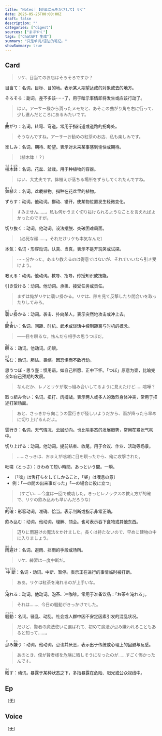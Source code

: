 ```yaml
---
title: "Notes｜【砂嵐に光をかざして】リケ"
date: 2025-05-25T00:00:00Z
draft: false
description: ""
categories: ["digest"]
sources: ["まほやく"]
tags: ["ChatGPT 生成"]
summary: "只是单词/语法的笔记。"
showSummary: true
---
```


## Card

>リケ、目当てのお店はそろそろですか？

目当て：名词。目标、目的地。表示某人期望达成的对象或去的地方。

そろそろ：副词。差不多该⋯⋯了，用于暗示事情即将发生或应该行动了。

>はい。アーサー様から貰ったメモだと、あそこの曲がり角を右に行って、少し進んだところにあるみたいです。

<ruby>曲<rt>ま</rt></ruby>がり：名词。转弯、弯道。常用于指街道或道路的拐角处。

>そうなんですね。アーサーお勧めの紅茶のお店、私も楽しみです。

楽しみ：名词。期待、盼望。表示对未来某事感到愉快或期待。

>（植木鉢！？）

<ruby>植<rt>うえ</rt></ruby><ruby>木<rt>き</rt></ruby><ruby>鉢<rt>ばち</rt></ruby>：名词。花盆、盆栽。用于种植物的容器。

>はい、大丈夫です。鉢植えが落ちる場所をずらしてくれたんですね。

<ruby>鉢<rt>はち</rt></ruby><ruby>植<rt>う</rt></ruby>え：名词。盆栽植物。指种在花盆里的植物。

ずらす：动词。他动词。挪动、错开，使某物位置发生轻微变化。

>すみません……。私も何かうまく切り抜けられるようなことを言えればよかったのですが。

切り抜く：动词。他动词。设法摆脱、突破困难局面。

>（必死な顔……。それだけリケも本気なんだ）

本気：名词・形容动词。认真、当真，表示不是开玩笑或试探。

>⋯⋯分かった。あまり教えるのは得意ではないが、それでいいなら引き受けよう。

教える：动词。他动词。教导、指导，传授知识或技能。

引き受ける：动词。他动词。承担、接受任务或责任。

>まずは俺がリケに襲い掛かる。リケは、隙を見て反撃したり間合いを取ったりしてみろ。

<ruby>襲<rt>おそ</rt></ruby>い<ruby>掛<rt>か</rt></ruby>かる：动词。袭击、扑向某人，表示突然地攻击或冲上去。

<ruby>間<rt>ま</rt></ruby><ruby>合<rt>あ</rt></ruby>い：名词。间距、时机。武术或谈话中控制距离与时机的概念。

>——目を瞑るな。怯んだら相手の思うつぼだ。

<ruby>瞑<rt>つぶ</rt></ruby>る：动词。他动词。闭眼。

<ruby>怯<rt>ひる</rt></ruby>む：动词。胆怯、畏缩。因恐惧而不敢行动。

思うつぼ・思う壺：惯用语。如自己所愿、正中下怀。「つぼ」原意为壶，比喻完全如自己预期的发展。

>なんだか、レノとリケが取っ組み合いしてるように見えたけど……喧嘩？

取っ組み合い：名词。扭打、肉搏战。表示两人或多人的激烈身体冲突，常用于描述打架场面。

>あと、さっきから向こうの雲行きが怪しいようだから、雨が降ったら早めに切り上げるんだよ。

雲行き：名词。天气情况、云层动向。也比喻事态的发展趋势，常用在紧张气氛中。

切り上げる：动词。他动词。提前结束、收尾。用于会议、作业、活动等场景。

>……さっきは、おまえが咄嗟に目を瞑ったから、俺に攻撃された。

咄嗟（とっさ）：きわめて短い時間。あっという間。一瞬。
* 〔「咄」は舌打ちをしてしかること，「嗟」は嘆息の意〕
* 例：「―の間の出来事だった」「―の場合に役に立つ」

>（すごい……今度は一回で成功した。きっとレノックスの教え方が的確で、リケの飲み込みも早いんだろうな）

<ruby>的<rt>てき</rt></ruby><ruby>確<rt>かく</rt></ruby>：形容动词。准确、恰当。表示判断或指示非常正确。

飲み込む：动词。他动词。理解、领会。也可表示吞下食物或其他东西。

>辺りに雨避けの魔法をかけました。長くは持たないので、早めに建物の中に入りましょう。

<ruby>雨<rt>あめ</rt></ruby><ruby>避<rt>よ</rt></ruby>け：名词。避雨、挡雨的手段或场所。

>リケ、練習は一度中断だ。

<ruby>中<rt>ちゅう</rt></ruby><ruby>断<rt>だん</rt></ruby>：名词・动词。中断、暂停。表示正在进行的事情临时被打断。

>ああ。リケは紅茶を淹れるのが上手いな。

<ruby>淹<rt>い</rt></ruby>れる：动词。他动词。泡茶、冲咖啡。常用于准备饮品：「お茶を淹れる」。

>それは……、今日の騒動がきっかけでした。

<ruby>騒<rt>そう</rt></ruby><ruby>動<rt>どう</rt></ruby>：名词。骚乱、动乱。社会或人群中因不安定因素引发的混乱状况。

>だけど、賢者の魔法使いに選ばれて、初めて魔法が忌み嫌われることもあると知って……。

<ruby>忌<rt>い</rt></ruby>み<ruby>嫌<rt>きら</rt></ruby>う：动词。他动词。忌讳并厌恶，表示出于传统或心理上的回避与反感。

>あのとき、僕が賢者様を危険に晒しそうになったのが……すごく怖かったんです。

<ruby>晒<rt>さら</rt></ruby>す：动词。暴露于某种状态之下，多指暴露在危险、阳光或公众视线中。

## Ep

（无）

## Voice

（无）
